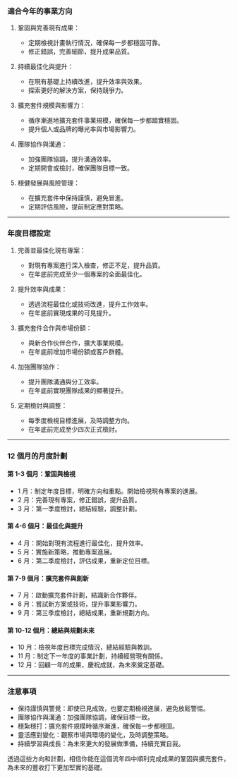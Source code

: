 ### 適合今年的事業方向

1. 鞏固與完善現有成果：

   - 定期檢視計畫執行情況，確保每一步都穩固可靠。
   - 修正錯誤，完善細節，提升成果品質。

2. 持續最佳化與提升：

   - 在現有基礎上持續改進，提升效率與效果。
   - 探索更好的解決方案，保持競爭力。

3. 擴充套件規模與影響力：

   - 循序漸進地擴充套件事業規模，確保每一步都踏實穩固。
   - 提升個人或品牌的曝光率與市場影響力。

4. 團隊協作與溝通：

   - 加強團隊協調，提升溝通效率。
   - 定期開會或檢討，確保團隊目標一致。

5. 穩健發展與風險管理：
   - 在擴充套件中保持謹慎，避免冒進。
   - 定期評估風險，提前制定應對策略。

---

### 年度目標設定

1. 完善並最佳化現有專案：

   - 對現有專案進行深入檢查，修正不足，提升品質。
   - 在年底前完成至少一個專案的全面最佳化。

2. 提升效率與成果：

   - 透過流程最佳化或技術改進，提升工作效率。
   - 在年底前實現成果的可見提升。

3. 擴充套件合作與市場份額：

   - 與新合作伙伴合作，擴大事業規模。
   - 在年底前增加市場份額或客戶群體。

4. 加強團隊協作：

   - 提升團隊溝通與分工效率。
   - 在年底前實現團隊成果的顯著提升。

5. 定期檢討與調整：
   - 每季度檢視目標進展，及時調整方向。
   - 在年底前完成至少四次正式檢討。

---

### 12 個月的月度計劃

#### 第 1-3 個月：鞏固與檢視

- 1 月：制定年度目標，明確方向和重點。開始檢視現有專案的進展。
- 2 月：完善現有專案，修正錯誤，提升品質。
- 3 月：第一季度檢討，總結經驗，調整計劃。

#### 第 4-6 個月：最佳化與提升

- 4 月：開始對現有流程進行最佳化，提升效率。
- 5 月：實施新策略，推動專案進展。
- 6 月：第二季度檢討，評估成果，重新定位目標。

#### 第 7-9 個月：擴充套件與創新

- 7 月：啟動擴充套件計劃，結識新合作夥伴。
- 8 月：嘗試新方案或技術，提升事業影響力。
- 9 月：第三季度檢討，總結成果，重新規劃方向。

#### 第 10-12 個月：總結與規劃未來

- 10 月：檢視年度目標完成情況，總結經驗與教訓。
- 11 月：制定下一年度的事業計劃，持續經營現有關係。
- 12 月：回顧一年的成果，慶祝成就，為未來奠定基礎。

---

### 注意事項

- 保持謹慎與警覺：即使已見成效，也要定期檢視進展，避免放鬆警惕。
- 團隊協作與溝通：加強團隊協調，確保目標一致。
- 穩紮穩打：擴充套件規模時循序漸進，確保每一步都穩固。
- 靈活應對變化：觀察市場與環境的變化，及時調整策略。
- 持續學習與成長：為未來更大的發展做準備，持續充實自我。

透過這些方向和計劃，相信你能在這個流年四中順利完成成果的鞏固與擴充套件，為未來的豐收打下更加堅實的基礎。
